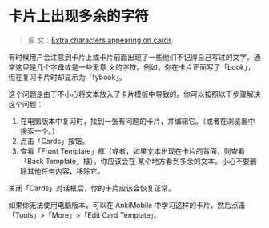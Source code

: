 # 卡片上出现多余的字符

> 原
> 文：[Extra characters appearing on cards](https://faqs.ankiweb.net/extra-characters-appearing-on-cards.html)

有时候用户会注意到卡片上或卡片前面出现了一些他们不记得自己写过的文字。通常这只是几个字母或是一些无意
义的字符。例如，你在卡片正面写了「book」，但在复习卡片时却显示为「fybook」。

这个问题是由于不小心将文本放入了卡片模板中导致的。你可以按照以下步骤解决这个问题：

1. 在电脑版本中复习时，找到一张有问题的卡片，并编辑它。（或者在浏览器中搜索一个。）
2. 点击「Cards」按钮。
3. 查看「Front Template」框（或者，如果文本出现在卡片的背面，则查看「Back Template」框）。你应该会在
   某个地方看到多余的文本。小心不要删除其他任何内容，移除它。

关闭「Cards」对话框后，你的卡片应该会恢复正常。

如果你无法使用电脑版本，可以在 AnkiMobile 中学习这样的卡片，然后点击「Tools」>「More」>「Edit Card
Template」。
